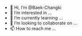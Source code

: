 - 👋 Hi, I’m @Baek-Changki
- 👀 I’m interested in ...
- 🌱 I’m currently learning ...
- 💞️ I’m looking to collaborate on ...
- 📫 How to reach me ...

<!---
Baek-Changki/Baek-Changki is a ✨ special ✨ repository because its `README.md` (this file) appears on your GitHub profile.
You can click the Preview link to take a look at your changes.
--->
